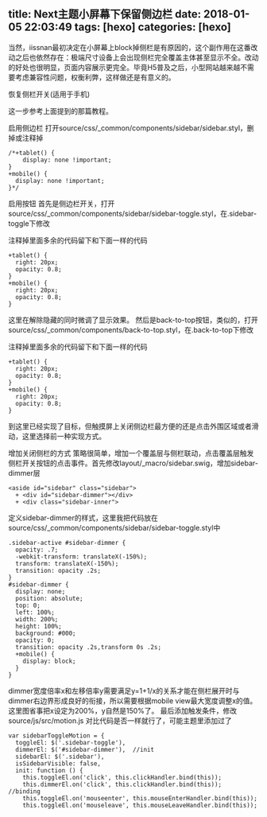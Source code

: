 title: Next主题小屏幕下保留侧边栏
date: 2018-01-05 22:03:49
tags: [hexo]
categories: [hexo]
---
当然，iissnan最初决定在小屏幕上block掉侧栏是有原因的，这个副作用在这番改动之后也依然存在：极端尺寸设备上会出现侧栏完全覆盖主体甚至显示不全。改动的好处也很明显，页面内容展示更完全。毕竟H5普及之后，小型网站越来越不需要考虑兼容性问题，权衡利弊，这样做还是有意义的。
<!--more-->
恢复侧栏开关(适用于手机)

这一步参考上面提到的那篇教程。

启用侧边栏
打开source/css/_common/components/sidebar/sidebar.styl，删掉或注释掉

```
/*+tablet() {
    display: none !important;
}
+mobile() {
  display: none !important;
}*/
```
启用按钮
首先是侧边栏开关，打开source/css/_common/components/sidebar/sidebar-toggle.styl，在.sidebar-toggle下修改

注释掉里面多余的代码留下和下面一样的代码
```
+tablet() {
  right: 20px;
  opacity: 0.8;
}
+mobile() {
  right: 20px;
  opacity: 0.8;
}
```
这里在解除隐藏的同时微调了显示效果。
然后是back-to-top按钮，类似的，打开source/css/_common/components/back-to-top.styl，在.back-to-top下修改

注释掉里面多余的代码留下和下面一样的代码
```
+tablet() {
  right: 20px;
  opacity: 0.8;
}
+mobile() {
  right: 20px;
  opacity: 0.8;
}
```
到这里已经实现了目标，但触摸屏上关闭侧边栏最方便的还是点击外围区域或者滑动，这里选择前一种实现方式。

增加关闭侧栏的方式
策略很简单，增加一个覆盖层与侧栏联动，点击覆盖层触发侧栏开关按钮的点击事件。首先修改layout/_macro/sidebar.swig，增加sidebar-dimmer层

```
<aside id="sidebar" class="sidebar">
  + <div id="sidebar-dimmer"></div>
  + <div class="sidebar-inner">
```
定义sidebar-dimmer的样式，这里我把代码放在source/css/_common/components/sidebar/sidebar-toggle.styl中

```
.sidebar-active #sidebar-dimmer {
  opacity: .7;
  -webkit-transform: translateX(-150%);
  transform: translateX(-150%);
  transition: opacity .2s;
}
#sidebar-dimmer {
  display: none;
  position: absolute;
  top: 0;
  left: 100%;
  width: 200%;
  height: 100%;
  background: #000;
  opacity: 0;
  transition: opacity .2s,transform 0s .2s;
  +mobile() {
    display: block;
  }
}
```
dimmer宽度倍率x和左移倍率y需要满足y=1+1/x的关系才能在侧栏展开时与dimmer右边界形成良好的衔接，所以需要根据mobile view最大宽度调整x的值。这里图省事把x设定为200%，y自然是150%了。
最后添加触发条件，修改source/js/src/motion.js
对比代码是否一样就行了，可能主题里添加过了

```
var sidebarToggleMotion = {
  toggleEl: $('.sidebar-toggle'),
  dimmerEl: $('#sidebar-dimmer'),  //init
  sidebarEl: $('.sidebar'),
  isSidebarVisible: false,
  init: function () {
    this.toggleEl.on('click', this.clickHandler.bind(this));
    this.dimmerEl.on('click', this.clickHandler.bind(this));   //binding
    this.toggleEl.on('mouseenter', this.mouseEnterHandler.bind(this));
    this.toggleEl.on('mouseleave', this.mouseLeaveHandler.bind(this));
```    